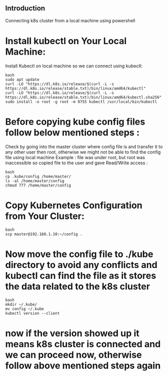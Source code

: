## Introduction
Connecting k8s cluster from a local machine using powershell

# Install kubectl on Your Local Machine:
Install Kubectl on local machine so we can connect using kubectl:
```
bash
sudo apt update
curl -LO "https://dl.k8s.io/release/$(curl -L -s https://dl.k8s.io/release/stable.txt)/bin/linux/amd64/kubectl"
curl -LO "https://dl.k8s.io/release/$(curl -L -s https://dl.k8s.io/release/stable.txt)/bin/linux/amd64/kubectl.sha256"
sudo install -o root -g root -m 0755 kubectl /usr/local/bin/kubectl
```

# Before copying kube config files follow below mentioned steps :

Check by going into the master cluster where config file is and transfer it to any other user then root, otherwise we might not be able to find the config file using local machine
Example : file was under root, but root was inaccessible so copied file to the user and gave Read/Write access  :
```
bash	
cp .kube/config /home/master/
ls -al /home/master/config
chmod 777 /home/master/config 
```

# Copy Kubernetes Configuration from Your Cluster:
```
bash
scp master@192.168.1.10:~/config .
```

# Now move the config file to ./kube directory to avoid any conflicts and kubectl can find the file as it stores the data related to the k8s cluster
```
bash
mkdir ~/.kube/
mv config ~/.kube
kubectl version --client
```
# now if the version showed up it means k8s cluster is connected and we can proceed now, otherwise follow above mentioned steps again
